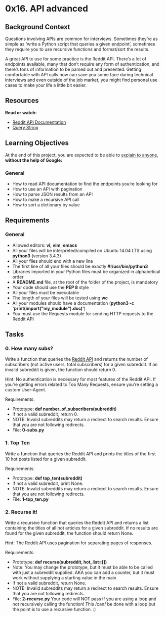 # 0x16. API advanced

## Background Context

Questions involving APIs are common for interviews. Sometimes they’re as simple as ‘write a Python script that queries a given endpoint’, sometimes they require you to use recursive functions and format/sort the results.

A great API to use for some practice is the Reddit API. There’s a lot of endpoints available, many that don’t require any form of authentication, and there’s tons of information to be parsed out and presented. Getting comfortable with API calls now can save you some face during technical interviews and even outside of the job market, you might find personal use cases to make your life a little bit easier.

## Resources
**Read or watch:**

- [Reddit API Documentation](https://www.reddit.com/dev/api/)
- [Query String](https://en.wikipedia.org/wiki/Query_string)

## Learning Objectives

At the end of this project, you are expected to be able to [explain to anyone](https://fs.blog/feynman-learning-technique/), **without the help of Google:**

### General

- How to read API documentation to find the endpoints you’re looking for
- How to use an API with pagination
- How to parse JSON results from an API
- How to make a recursive API call
- How to sort a dictionary by value

## Requirements
### General

- Allowed editors: **vi**, **vim**, **emacs**
- All your files will be interpreted/compiled on Ubuntu 14.04 LTS using **python3** (version 3.4.3)
- All your files should end with a new line
- The first line of all your files should be exactly **#!/usr/bin/python3**
- Libraries imported in your Python files must be organized in alphabetical order
- A **README.md** file, at the root of the folder of the project, is mandatory
- Your code should use the **PEP 8** style
- All your files must be executable
- The length of your files will be tested using **wc**
- All your modules should have a documentation (**python3 -c 'print(__import__("my_module").__doc__)'**)
- You must use the Requests module for sending HTTP requests to the Reddit API

## Tasks
### 0. How many subs?

Write a function that queries the [Reddit API](https://www.reddit.com/dev/api/) and returns the number of subscribers (not active users, total subscribers) for a given subreddit. If an invalid subreddit is given, the function should return 0.

Hint: No authentication is necessary for most features of the Reddit API. If you’re getting errors related to Too Many Requests, ensure you’re setting a custom User-Agent.

Requirements:

- Prototype: **def number_of_subscribers(subreddit)**
- If not a valid subreddit, return 0.
- NOTE: Invalid subreddits may return a redirect to search results. Ensure that you are not following redirects.
- File: **0-subs.py**

### 1. Top Ten

Write a function that queries the Reddit API and prints the titles of the first 10 hot posts listed for a given subreddit.

Requirements:

- Prototype: **def top_ten(subreddit)**
- If not a valid subreddit, print None.
- NOTE: Invalid subreddits may return a redirect to search results. Ensure that you are not following redirects.
- File: **1-top_ten.py**

### 2. Recurse it!

Write a recursive function that queries the Reddit API and returns a list containing the titles of all hot articles for a given subreddit. If no results are found for the given subreddit, the function should return None.

Hint: The Reddit API uses pagination for separating pages of responses.

Requirements:

- Prototype: **def recurse(subreddit, hot_list=[])**
- Note: You may change the prototype, but it must be able to be called with just a subreddit supplied. AKA you can add a counter, but it must work without supplying a starting value in the main.
- If not a valid subreddit, return None.
- NOTE: Invalid subreddits may return a redirect to search results. Ensure that you are not following redirects.
- File: **2-recurse.py**
Your code will NOT pass if you are using a loop and not recursively calling the function! This /can/ be done with a loop but the point is to use a recursive function. :)
